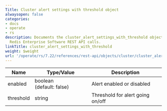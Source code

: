 ```yaml
---
Title: Cluster alert settings with threshold object
alwaysopen: false
categories:
- docs
- operate
- rs
description: Documents the cluster_alert_settings_with_threshold object used with
  Redis Enterprise Software REST API calls.
linkTitle: cluster_alert_settings_with_threshold
weight: $weight
url: '/operate/rs/7.22/references/rest-api/objects/cluster/cluster_alert_settings_with_threshold/'
---
```


| Name | Type/Value | Description |
|------|------------|-------------|
| enabled    | boolean (default:&nbsp;false)  | Alert enabled or disabled |
| threshold  | string                    | Threshold for alert going on/off |

